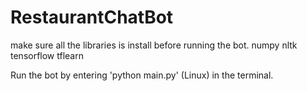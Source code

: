 # RestaurantChatBot

make sure all the libraries is install before running the bot.
numpy
nltk
tensorflow
tflearn

Run the bot by entering 'python main.py' (Linux) in the terminal.

